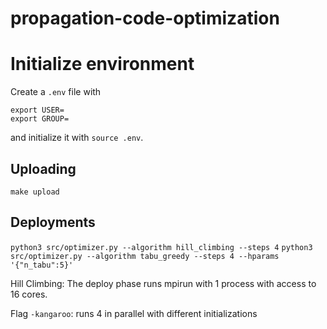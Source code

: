 # propagation-code-optimization

# Initialize environment

Create a `.env` file with

```
export USER= 
export GROUP=
```

and initialize it with `source .env`.

## Uploading

`make upload`

## Deployments

```python3 src/optimizer.py --algorithm hill_climbing --steps 4```
```python3 src/optimizer.py --algorithm tabu_greedy --steps 4 --hparams '{"n_tabu":5}'```

Hill Climbing: The deploy phase runs mpirun with 1 process with access to 16 cores.

Flag `-kangaroo`: runs 4 in parallel with different initializations
